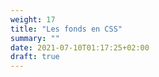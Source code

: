 ```yaml
---
weight: 17
title: "Les fonds en CSS"
summary: ""
date: 2021-07-10T01:17:25+02:00
draft: true
---
```

